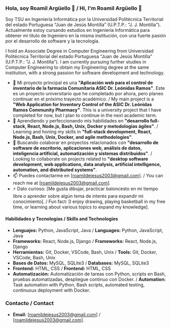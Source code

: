 ### Hola, soy Roamil Argüello 👋 / Hi, I'm Roamil Argüello 👋

Soy TSU en Ingeniería Informática por la Universidad Politécnica Territorial del estado Portuguesa “Juan de Jesús Montilla” (U.P.T.P.: "J. J. Montilla"). Actualmente estoy cursando estudios en Ingeniería Informática para obtener mi título de Ingeniero en la misma institución, con una fuerte pasión por el desarrollo de software y la tecnología.

I hold an Associate Degree in Computer Engineering from Universidad Politécnica Territorial del estado Portuguesa “Juan de Jesús Montilla” (U.P.T.P.: "J. J. Montilla"). I am currently pursuing further studies in Computer Engineering to obtain my Engineering degree at the same institution, with a strong passion for software development and technology.

- 🔭 Mi proyecto principal es una **"Aplicación web para el control de inventario de la farmacia Comunitaria ASIC Dr. Leónidas Ramos"**. Este es un proyecto universitario que he completado por ahora, pero planeo continuar en el próximo trayecto académico. / My main project is a **"Web Application for Inventory Control of the ASIC Dr. Leónidas Ramos Community Pharmacy"**. This is a university project that I have completed for now, but I plan to continue in the next academic term.
- 🌱 Aprendiendo y perfeccionando mis habilidades en **"desarrollo full-stack, React, Node.js, Bash, Unix, Docker y metodologías ágiles"**. / Learning and honing my skills in **"full-stack development, React, Node.js, Bash, Unix, Docker, and agile methodologies"**.
- 👯 Buscando colaborar en proyectos relacionados con **"desarrollo de software de escritorio, aplicaciones web, análisis de datos, inteligencia artificial, automatización y sistemas distribuidos"**. / Looking to collaborate on projects related to **"desktop software development, web applications, data analysis, artificial intelligence, automation, and distributed systems"**.
- 📫 Puedes contactarme en [roamildejesus2003@gmail.com]. / You can reach me at [roamildejesus2003@gmail.com].
- ⚡ Dato curioso: [Me gusta dibujar, practicar baloncesto en mi tiempo libre o aprender sobre algún tema de interés para expandir mi conocimiento]. / Fun fact: [I enjoy drawing, playing basketball in my free time, or learning about various topics to expand my knowledge].

#### Habilidades y Tecnologías / Skills and Technologies
- **Lenguajes:** Python, JavaScript, Java / **Languages:** Python, JavaScript, Java
- **Frameworks:** React, Node.js, Django / **Frameworks:** React, Node.js, Django
- **Herramientas:** Git, Docker, VSCode, Bash, Unix / **Tools:** Git, Docker, VSCode, Bash, Unix
- **Bases de Datos:** MySQL, SQLite3 / **Databases:** MySQL, SQLite3
- **Frontend:** HTML, CSS / **Frontend:** HTML, CSS
- **Automatización:** Automatización de tareas con Python, scripts en Bash, pruebas automatizadas, despliegue continuo con Docker. / **Automation:** Task automation with Python, Bash scripts, automated testing, continuous deployment with Docker.

### Contacto / Contact
- **Email:** [roamildejesus2003@gmail.com] / [roamildejesus2003@gmail.com].
